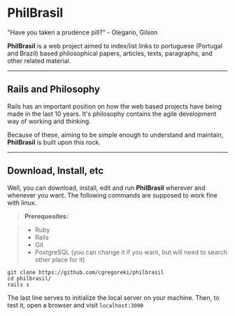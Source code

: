PhilBrasil
===================
"Have you taken a prudence pill?" - Olegario, Gilson

**PhilBrasil** is a web project aimed to index/list links to portuguese (Portugal and Brazil) based philosophical papers, articles, texts, paragraphs, and other related material.

----


Rails and Philosophy
------
Rails has an important position on how the web based projects have being made in the last 10 years. It's philosophy contains the agile development way of working and thinking. 

Because of these, aiming to be simple enough to understand and maintain, **PhilBrasil** is built upon this rock.

------

Download, Install, etc
-----
Well, you can download, install, edit and run **PhilBrasil** wherever and whenever you want. The following commands are supposed to work fine with linux.

> **Prerequesites:**

> - Ruby
> - Rails
> - Git
> - PostgreSQL (you can change it if you want, but will need to search other place for it)

```shell
git clone https://github.com/cgregoreki/philbrasil
cd philbrasil/
rails s
```
The last line serves to initialize the local server on your machine. Then, to test it, open a browser and visit `localhost:3000`



